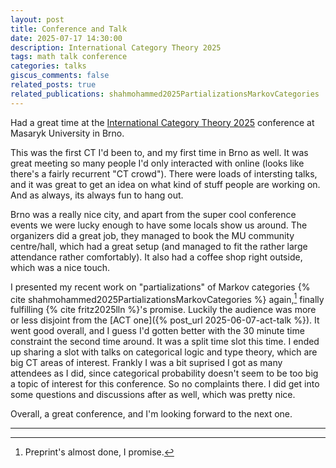 ```yaml
---
layout: post
title: Conference and Talk
date: 2025-07-17 14:30:00
description: International Category Theory 2025 
tags: math talk conference
categories: talks
giscus_comments: false
related_posts: true
related_publications: shahmohammed2025PartializationsMarkovCategories
---
```


Had a great time at the [International Category Theory 2025](https://conference.math.muni.cz/ct2025) conference at Masaryk University in Brno.

This was the first CT I'd been to, and my first time in Brno as well. It was great meeting so many people I'd only interacted with online (looks like there's a fairly recurrent "CT crowd"). There were loads of intersting talks, and it was great to get an idea on what kind of stuff people are working on. And as always, its always fun to hang out.

Brno was a really nice city, and apart from the super cool conference events we were lucky enough to have some locals show us around. The organizers did a great job, they managed to book the MU community centre/hall, which had a great setup (and managed to fit the rather large attendance rather comfortably).
It also had a coffee shop right outside, which was a nice touch.

I presented my recent work on "partializations" of Markov categories {% cite shahmohammed2025PartializationsMarkovCategories %} again,[^1] finally fulfilling {% cite fritz2025lln %}'s promise.
Luckily the audience was more or less disjoint from the [ACT one]({% post_url 2025-06-07-act-talk %}).
It went good overall, and I guess I'd gotten better with the 30 minute time constraint the second time around.
It was a split time slot this time. I ended up sharing a slot with talks on categorical logic and type theory, which are big CT areas of interest.
Frankly I was a bit suprised I got as many attendees as I did, since categorical probability doesn't seem to be too big a topic of interest for this conference. So no complaints there.
I did get into some questions and discussions after as well, which was pretty nice.

Overall, a great conference, and I'm looking forward to the next one.

---

[^1]: Preprint's almost done, I promise.
